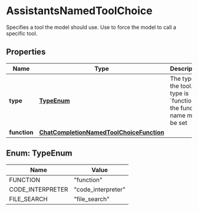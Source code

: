 

# AssistantsNamedToolChoice

Specifies a tool the model should use. Use to force the model to call a specific tool.

## Properties

| Name | Type | Description | Notes |
|------------ | ------------- | ------------- | -------------|
|**type** | [**TypeEnum**](#TypeEnum) | The type of the tool. If type is &#x60;function&#x60;, the function name must be set |  |
|**function** | [**ChatCompletionNamedToolChoiceFunction**](ChatCompletionNamedToolChoiceFunction.md) |  |  [optional] |



## Enum: TypeEnum

| Name | Value |
|---- | -----|
| FUNCTION | &quot;function&quot; |
| CODE_INTERPRETER | &quot;code_interpreter&quot; |
| FILE_SEARCH | &quot;file_search&quot; |



